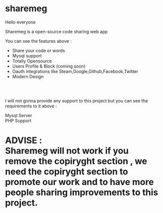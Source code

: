 # sharemeg


Hello everyone 

Sharemeg is a open-source code sharing web app

You can see the features above : <ul>
  
  <li>Share your code or words</li>
  <li>Mysql support</li>
  <li>Totally Opensource</li>
  <li>Users Profile & Block (coming soon)</li>
  <li>Oauth integrations like Steam,Google,Github,Facebook,Twitter</li>
  <li>Modern Design</li></ul>

<br><br>

I will not gonna provide any support to this project but you can see the requirements to it above : 

Mysql Server<br>
PHP Support 


<h1>ADVISE : </li><br>
Sharemeg will not work if you remove the copiryght section , we need the copiryght section to promote our work and to have more people sharing improvements to this project.

